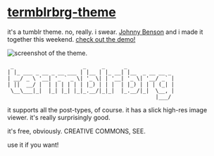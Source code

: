 [termblrbrg-theme](http://termblrbrg.tumblr.com/)
================

it's a tumblr theme. no, really. i swear. [Johnny Benson](https://github.com/johnnybenson) and i made it together this weekend. [check out the demo!](http://termblrbrg.tumblr.com/)

![screenshot of the theme.](http://i.imgur.com/8AwvM.jpg "no. really.")

	 _                      _     _      _               
	| |_ ___ _ __ _ __ ___ | |__ | |_ __| |__  _ __ __ _ 
	| __/ _ \ '__| '_ ` _ \| '_ \| | '__| '_ \| '__/ _` |
	| ||  __/ |  | | | | | | |_) | | |  | |_) | | | (_| |
	 \__\___|_|  |_| |_| |_|_.__/|_|_|  |_.__/|_|  \__, |
	                                               |___/ 


it supports all the post-types, of course. it has a slick high-res image viewer. it's really surprisingly good.

it's free, obviously. CREATIVE COMMONS, SEE.

use it if you want!
